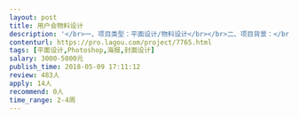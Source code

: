```yaml
---                
layout: post       
title: 用户会物料设计           
description: '</br>一、项目类型：平面设计/物料设计</br></br>二、项目背景：</br>大学和企业联合举办的用户会，目的是为了建立一个交流、共享的沟通平台。</br></br>三、项目需求：</br>    1）主视觉Kv*1</br>   （商务、专业风格，不涉及到手绘等复杂工作）</br>   2）胸牌/工作牌*1</br>   （分正反面正面：Vip或参会嘉宾+公司名称+主办承办；  背面：二维码）</br>   3）会议手册*16p</br>   （分为3部分：公司介绍2p，会议流程1p，剩下全是嘉宾介绍，内容结构一致）</br>   物料设计产出需与主视觉Kv保持风格、元素一致。</br></br>四、时间周期：5月底完成所有设计工作。</br></br>五、说明：如你对本项目或我司有兴趣更深一层了解，请联系我，我会尽快回复你！谢谢！</br>'     
contenturl: https://pro.lagou.com/project/7765.html      
tags: [平面设计,Photoshop,海报,封面设计]            
salary: 3000-5000元          
publish_time: 2018-05-09 17:11:12         
review: 483人                   
apply: 14人                   
recommend: 0人                   
time_range: 2-4周              
---                 
```

